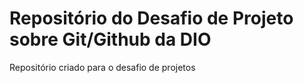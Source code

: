 # Repositório do Desafio de Projeto sobre Git/Github da DIO
Repositório criado para o desafio de projetos
